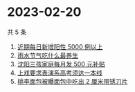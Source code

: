 # 2023-02-20

共 5 条

<!-- BEGIN -->
<!-- 最后更新时间 Mon Feb 20 2023 04:07:33 GMT+0800 (China Standard Time) -->

1. [近期每日新增阳性 5000 例以上](https://www.zhihu.com/search?q=%E8%BF%91%E6%9C%9F%E6%AF%8F%E6%97%A5%E6%96%B0%E5%A2%9E%E9%98%B3%E6%80%A7%205000%20%E4%BE%8B%E4%BB%A5%E4%B8%8A)
1. [雨水节气吃什么最养生](https://www.zhihu.com/search?q=%E9%9B%A8%E6%B0%B4%E8%8A%82%E6%B0%94%E5%90%83%E4%BB%80%E4%B9%88%E6%9C%80%E5%85%BB%E7%94%9F)
1. [沈阳三孩家庭每月发 500 元补贴](https://www.zhihu.com/search?q=%E6%B2%88%E9%98%B3%E4%B8%89%E5%AD%A9%E5%AE%B6%E5%BA%AD%E6%AF%8F%E6%9C%88%E5%8F%91%20500%20%E5%85%83%E8%A1%A5%E8%B4%B4)
1. [上戏要求表演系高考须达一本线](https://www.zhihu.com/search?q=%E4%B8%8A%E6%88%8F%E8%A6%81%E6%B1%82%E8%A1%A8%E6%BC%94%E7%B3%BB%E9%AB%98%E8%80%83%E9%A1%BB%E8%BE%BE%E4%B8%80%E6%9C%AC%E7%BA%BF)
1. [桃李面包被曝面包中吃出 2 厘米带锈刀片](https://www.zhihu.com/search?q=%E6%A1%83%E6%9D%8E%E9%9D%A2%E5%8C%85%E8%A2%AB%E6%9B%9D%E9%9D%A2%E5%8C%85%E4%B8%AD%E5%90%83%E5%87%BA%202%20%E5%8E%98%E7%B1%B3%E5%B8%A6%E9%94%88%E5%88%80%E7%89%87)

<!-- END -->
